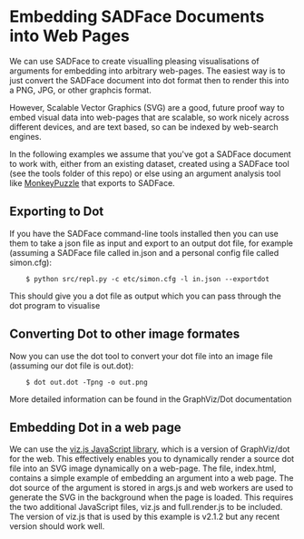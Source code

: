 # Embedding SADFace Documents into Web Pages

We can use SADFace to create visualling pleasing visualisations of arguments for embedding into arbitrary web-pages. The easiest way is to just convert the SADFace document into dot format then to render this into a PNG, JPG, or other graphcis format.

However, Scalable Vector Graphics (SVG) are a good, future proof way to embed visual data into web-pages that are scalable, so work nicely across different devices, and are text based, so can be indexed by web-search engines.

In the following examples we assume that you've got a SADFace document to work with, either from an existing dataset, created using a SADFace tool (see the tools folder of this repo) or else using an argument analysis tool like [MonkeyPuzzle](http://arg.napier.ac.uk/monkeypuzzle/) that exports to SADFace.

## Exporting to Dot

If you have the SADFace command-line tools installed then you can use them to take a json file as input and export to an output dot file, for example (assuming a SADFace file called in.json and a personal config file called simon.cfg):

        $ python src/repl.py -c etc/simon.cfg -l in.json --exportdot

This should give you a dot file as output which you can pass through the dot program to visualise

## Converting Dot to other image formates

Now you can use the dot tool to convert your dot file into an image file (assuming our dot file is out.dot):

        $ dot out.dot -Tpng -o out.png

More detailed information can be found in the GraphViz/Dot documentation

## Embedding Dot in a web page

We can use the [viz.js JavaScript library](http://viz-js.com/), which is a version of GraphViz/dot for the web. This effectively enables you to dynamically render a source dot file into an SVG image dynamically on a web-page. The file, index.html, contains a simple example of embedding an argument into a web page. The dot source of the argument is stored in args.js and web workers are used to generate the SVG in the background when the page is loaded. This requires the two additional JavaScript files, viz.js and full.render.js to be included. The version of viz.js that is used by this example is v2.1.2 but any recent version should work well.
